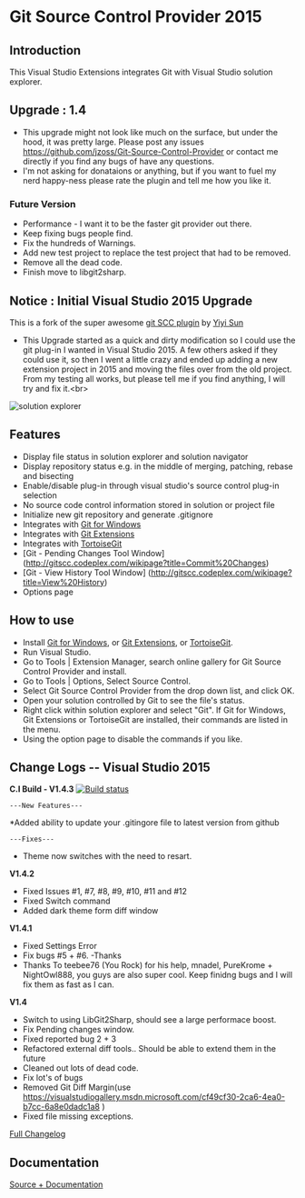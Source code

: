 Git Source Control Provider 2015
================================

Introduction
------------
This Visual Studio Extensions integrates Git with Visual Studio solution explorer.  


## Upgrade : 1.4

*   This upgrade might not look like much on the surface, but under the hood, it was pretty large. Please post any issues https://github.com/jzoss/Git-Source-Control-Provider or contact me directly if you find any bugs of have any questions. 
*   I'm not asking for donataions or anything, but if you want to fuel my nerd happy-ness please rate the plugin and tell me how you like it.  

### Future Version

*   Performance - I want it to be the faster git provider out there. 
*   Keep fixing bugs people find. 
*   Fix the hundreds of Warnings.
*   Add new test project to replace the test project that had to be removed.
*   Remove all the dead code.
*   Finish move to libgit2sharp.



## Notice : Initial Visual Studio 2015 Upgrade
This is a fork of the super awesome [git SCC plugin](https://visualstudiogallery.msdn.microsoft.com/63a7e40d-4d71-4fbb-a23b-d262124b8f4c) by [Yiyi Sun](https://visualstudiogallery.msdn.microsoft.com/site/search?f[0].Type=User&f[0].Value=yysun)

*   This Upgrade started as a quick and dirty modification so I could use the git plug-in I wanted in Visual Studio 2015\. A few others asked if they could use it, so then I went a little crazy and ended up adding a new extension project in 2015 and moving the files over from the old project. From my testing all works, but please tell me if you find anything, I will try and fix it.<br\>


![solution explorer](http://gitscc.codeplex.com/Project/Download/FileDownload.aspx?DownloadId=123874)

Features
--------
* Display file status in solution explorer and solution navigator
* Display repository status e.g. in the middle of merging, patching, rebase and bisecting
* Enable/disable plug-in through visual studio's source control plug-in selection
* No source code control information stored in solution or project file
* Initialize new git repository and generate .gitignore 
* Integrates with [Git for Windows](http://code.google.com/p/msysgit)
* Integrates with [Git Extensions](http://code.google.com/p/gitextensions)
* Integrates with [TortoiseGit](http://code.google.com/p/tortoisegit)
* [Git - Pending Changes Tool Window] (http://gitscc.codeplex.com/wikipage?title=Commit%20Changes)
* [Git - View History Tool Window] (http://gitscc.codeplex.com/wikipage?title=View%20History)
* Options page

How to use
----------
* Install [Git for Windows](http://code.google.com/p/msysgit), or [Git Extensions](http://code.google.com/p/gitextensions), or [TortoiseGit](http://code.google.com/p/tortoisegit).
* Run Visual Studio. 
* Go to Tools | Extension Manager, search online gallery for Git Source Control Provider and install. 
* Go to Tools | Options, Select Source Control.
* Select Git Source Control Provider from the drop down list, and click OK.
* Open your solution controlled by Git to see the file's status.
* Right click within solution explorer and select "Git". If Git for Windows, Git Extensions or TortoiseGit are installed, their commands are listed in the menu.
* Using the option page to disable the commands if you like.


## Change Logs -- Visual Studio 2015

**C.I Build - V1.4.3** [![Build status](https://ci.appveyor.com/api/projects/status/pxqohbd79ix57vw5?svg=true)](https://ci.appveyor.com/project/jzoss/git-source-control-provider)

    ---New Features---
*Added ability to update your .gitingore file to latest version from github

    ---Fixes---
*   Theme now switches with the need to resart.


**V1.4.2**

*   Fixed Issues #1, #7, #8, #9, #10, #11 and #12
*   Fixed Switch command
*   Added dark theme form diff window



**V1.4.1**

*   Fixed Settings Error
*   Fix bugs #5 + #6. -Thanks 
*   Thanks To  teebee76 (You Rock) for his help, mnadel, PureKrome + NightOwl888, you guys are also super cool. Keep finidng bugs and I will fix them as fast as I can.  



**V1.4**

*   Switch to using LibGit2Sharp, should see a large performace boost.
*   Fix Pending changes window.
*   Fixed reported bug 2 + 3
*   Refactored external diff tools.. Should be able to extend them in the future
*   Cleaned out lots of dead code. 
*   Fix lot's of bugs
*   Removed Git Diff Margin(use https://visualstudiogallery.msdn.microsoft.com/cf49cf30-2ca6-4ea0-b7cc-6a8e0dadc1a8 )
*   Fixed file missing exceptions.

[Full Changelog](history.md)

Documentation
-----------------
[Source + Documentation](https://github.com/jzoss/Git-Source-Control-Provider)


